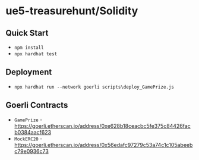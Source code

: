# ue5-treasurehunt/Solidity

## Quick Start
- `npm install`
- `npx hardhat test`

## Deployment
- `npx hardhat run --network goerli scripts\deploy_GamePrize.js`

## Goerli Contracts
- `GamePrize` - https://goerli.etherscan.io/address/0xe628b18ceacbc5fe375c84426facb0384aacf623
- `MockERC20` - https://goerli.etherscan.io/address/0x56edafc97279c53a74c1c105abeebc79e0936c73